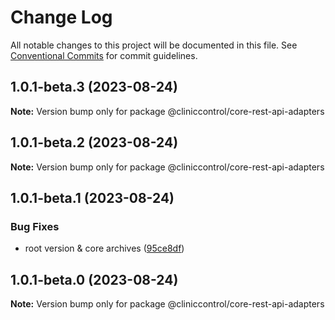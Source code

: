 # Change Log

All notable changes to this project will be documented in this file.
See [Conventional Commits](https://conventionalcommits.org) for commit guidelines.

## 1.0.1-beta.3 (2023-08-24)

**Note:** Version bump only for package @cliniccontrol/core-rest-api-adapters

## 1.0.1-beta.2 (2023-08-24)

**Note:** Version bump only for package @cliniccontrol/core-rest-api-adapters

## 1.0.1-beta.1 (2023-08-24)

### Bug Fixes

- root version & core archives ([95ce8df](https://github.com/ItaloRAmaral/cliniccontrol/commit/95ce8df59c50c20cec708207075cb638c562c75e))

## 1.0.1-beta.0 (2023-08-24)

**Note:** Version bump only for package @cliniccontrol/core-rest-api-adapters
